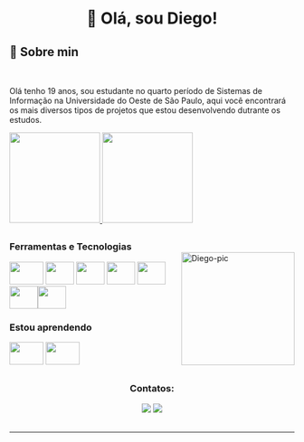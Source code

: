 <div align="center" dir="auto"> 
<h1>👋 Olá, sou Diego! </h1>
</div>
<a><h2>🤔 Sobre min</h2></a>
<br>


<p align="left" dir="auto">
        Olá tenho 19 anos, sou estudante no quarto período de Sistemas de Informação na Universidade do Oeste de São Paulo, aqui você encontrará os mais diversos tipos de projetos que estou desenvolvendo dutrante os estudos.
    </p>


<div>
<a href="https://github.com/diegogodoy06">
<img height="160em" src="https://github-readme-stats.vercel.app/api/top-langs/?username=diegogodoy06&layout=compact&langs_count=7&theme=graywhite"/> <img height="160em" src="https://github-readme-stats.vercel.app/api?username=diegogodoy06&show_icons=true&theme=graywhite&include_all_commits=true&count_private=true"/>
</div>
  

 <div align="center" dir="auto"> 
<h2 dir="auto"></h2></div> 
        <img align="right" alt="Diego-pic" width="200" height="200" src="https://avatars.githubusercontent.com/u/85560773?s=400&u=a982c97a530ac0f198121b258e2eb346d16a9d3a&v=4" style="max-width: 100%; margin-top:20px;">
<a><h3>Ferramentas e Tecnologias</h3></a>
        
<div>  
<a><img src="https://cdn.jsdelivr.net/gh/devicons/devicon/icons/behance/behance-original.svg" width="60" height="40"/></a><a> <img src="https://cdn.jsdelivr.net/gh/devicons/devicon/icons/photoshop/photoshop-plain.svg" width="50" height="40"/></a> <a><img src="https://cdn.jsdelivr.net/gh/devicons/devicon/icons/html5/html5-original.svg" width="50" height="40"/></a> <a><img src="https://cdn.jsdelivr.net/gh/devicons/devicon/icons/css3/css3-original.svg" width="50" height="40"/></a> <a><img src="https://cdn.jsdelivr.net/gh/devicons/devicon/icons/python/python-original.svg" width="50" height="40"/></a> <a><img src="https://cdn.jsdelivr.net/gh/devicons/devicon/icons/csharp/csharp-original.svg" width="50" height="40"/></a><a><img src="https://cdn.jsdelivr.net/gh/devicons/devicon/icons/java/java-original-wordmark.svg"  width="50" height="40"/></a>
 </div>
<a><h3>Estou aprendendo</h3></a>
        <div>
<a><img src="https://cdn.jsdelivr.net/gh/devicons/devicon/icons/react/react-original.svg" width="60" height="40"/></a> <a><img src="https://cdn.jsdelivr.net/gh/devicons/devicon/icons/docker/docker-plain-wordmark.svg" width="60" height="40"/></a> </div>

<div align="center" dir="auto"> 
<h2 dir="auto"></h2>
  <a><h3>Contatos:</h3></a>

<div>
<a href = "mailto:diegoalex-gdy@outlook.com"><img src="https://img.shields.io/badge/Microsoft_Outlook-0078D4?style=for-the-badge&logo=microsoft-outlook&logoColor=white" target="_blank"></a>
<a href="https://www.linkedin.com/in/diego-godoy-201146259/" target="_blank"><img src="https://img.shields.io/badge/-LinkedIn-%230077B5?style=for-the-badge&logo=linkedin&logoColor=white" target="_blank"></a>   
</div>
</div>
  <br>

<hr>
<br>

